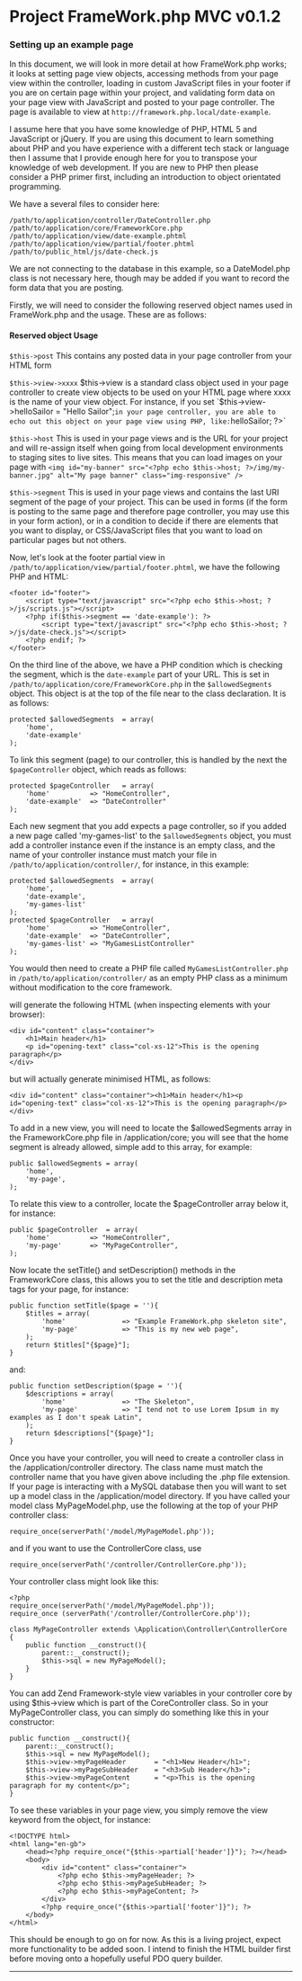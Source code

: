 # Project FrameWork.php MVC v0.1.2 #

### Setting up an example page ###

In this document, we will look in more detail at how FrameWork.php works; it looks at setting page view objects, accessing methods from your page view within the controller, loading in custom JavaScript files in your footer if you are on certain page within your project, and validating form data on your page view with JavaScript and posted to your page controller. The page is available to view at `http://framework.php.local/date-example`.

I assume here that you have some knowledge of PHP, HTML 5 and JavaScript or jQuery. If you are using this document to learn something about PHP and you have experience with a different tech stack or language then I assume that I provide enough here for you to transpose your knowledge of web development. If you are new to PHP then please consider a PHP primer first, including an introduction to object orientated programming.

We have a several files to consider here:

	/path/to/application/controller/DateController.php
	/path/to/application/core/FrameworkCore.php
	/path/to/application/view/date-example.phtml
	/path/to/application/view/partial/footer.phtml
	/path/to/public_html/js/date-check.js

We are not connecting to the database in this example, so a DateModel.php class is not necessary here, though may be added if you want to record the form data that you are posting.

Firstly, we will need to consider the following reserved object names used in FrameWork.php and the usage. These are as follows:

#### Reserved object			Usage ####
`$this->post`			This contains any posted data in your page controller from your HTML form

`$this->view->xxxx`		$this->view is a standard class object used in your page controller to create view objects to be used on your HTML page where xxxx is the name of your view object. For instance, if you set `$this->view->helloSailor = "Hello Sailor";` in your page controller, you are able to echo out this object on your page view using PHP, like: `<?php echo $this->helloSailor; ?>`

`$this->host`			This is used in your page views and is the URL for your project and will re-assign itself when going from local development environments to staging sites to live sites. This means that you can load images on your page with `<img id="my-banner" src="<?php echo $this->host; ?>/img/my-banner.jpg" alt="My page banner" class="img-responsive" />`

`$this->segment`		This is used in your page views and contains the last URI segment of the page of your project. This can be used in forms (if the form is posting to the same page and therefore page controller, you may use this in your form action), or in a condition to decide if there are elements that you want to display, or CSS/JavaScript files that you want to load on particular pages but not others.



Now, let's look at the footer partial view in `/path/to/application/view/partial/footer.phtml`, we have the following PHP and HTML:

	<footer id="footer">
		<script type="text/javascript" src="<?php echo $this->host; ?>/js/scripts.js"></script>
		<?php if($this->segment == 'date-example'): ?>
			<script type="text/javascript" src="<?php echo $this->host; ?>/js/date-check.js"></script>
		<?php endif; ?>
	</footer>

On the third line of the above, we have a PHP condition which is checking the segment, which is the `date-example` part of your URL. This is set in `/path/to/application/core/FrameworkCore.php` in the `$allowedSegments` object. This object is at the top of the file near to the class declaration. It is as follows:

	protected $allowedSegments	= array(
		'home',
		'date-example'
	);

To link this segment (page) to our controller, this is handled by the next the `$pageController` object, which reads as follows:

	protected $pageController	= array(
		'home'			=> "HomeController",
		'date-example'	=> "DateController"
	);

Each new segment that you add expects a page controller, so if you added a new page called 'my-games-list' to the `$allowedSegments` object, you must add a controller instance even if the instance is an empty class, and the name of your controller instance must match your file in `/path/to/application/controller/`, for instance, in this example:

	protected $allowedSegments	= array(
		'home',
		'date-example',
		'my-games-list'
	);
	protected $pageController	= array(
		'home'			=> "HomeController",
		'date-example'	=> "DateController",
		'my-games-list'	=> "MyGamesListController"
	);

You would then need to create a PHP file called `MyGamesListController.php` in `/path/to/application/controller/` as an empty PHP class as a minimum without modification to the core framework.








will generate the following HTML (when inspecting elements with your browser):

	<div id="content" class="container">
		<h1>Main header</h1>
		<p id="opening-text" class="col-xs-12">This is the opening paragraph</p>
	</div>

but will actually generate minimised HTML, as follows:

	<div id="content" class="container"><h1>Main header</h1><p id="opening-text" class="col-xs-12">This is the opening paragraph</p></div>

To add in a new view, you will need to locate the $allowedSegments array in the FrameworkCore.php file in /application/core; you will see that the home segment is already allowed, simple add to this array, for example:

	public $allowedSegments	= array(
		'home',
		'my-page',
	);

To relate this view to a controller, locate the $pageController array below it, for instance:

	public $pageController	= array(
		'home'			=> "HomeController",
		'my-page'		=> "MyPageController",
	);

Now locate the setTitle() and setDescription() methods in the FrameworkCore class, this allows you to set the title and description meta tags for your page, for instance:

	public function setTitle($page = ''){
	    $titles = array(
			'home'				=> "Example FrameWork.php skeleton site",
			'my-page'			=> "This is my new web page",
	    );
	    return $titles["{$page}"];
	}

and:

	public function setDescription($page = ''){
	    $descriptions = array(
            'home'				=> "The Skeleton",
			'my-page'			=> "I tend not to use Lorem Ipsum in my examples as I don't speak Latin",
	    );
	    return $descriptions["{$page}"];
	}

Once you have your controller, you will need to create a controller class in the /application/controller directory. The class name must match the controller name that you have given above including the .php file extension. If your page is interacting with a MySQL database then you will want to set up a model class in the /application/model directory. If you have called your model class MyPageModel.php, use the following at the top of your PHP controller class:

	require_once(serverPath('/model/MyPageModel.php'));

and if you want to use the ControllerCore class, use

	require_once(serverPath('/controller/ControllerCore.php'));

Your controller class might look like this:

	<?php
	require_once(serverPath('/model/MyPageModel.php'));
	require_once (serverPath('/controller/ControllerCore.php'));

	class MyPageController extends \Application\Controller\ControllerCore
	{
		public function __construct(){
			parent::__construct();
			$this->sql = new MyPageModel();
		}
	}

You can add Zend Framework-style view variables in your controller core by using $this->view which is part of the CoreController class. So in your MyPageController class, you can simply do something like this in your constructor:

	public function __construct(){
		parent::__construct();
		$this->sql = new MyPageModel();
		$this->view->myPageHeader		= "<h1>New Header</h1>";
		$this->view->myPageSubHeader	= "<h3>Sub Header</h3>";
		$this->view->myPageContent		= "<p>This is the opening paragraph for my content</p>";
	}

To see these variables in your page view, you simply remove the view keyword from the object, for instance:

	<!DOCTYPE html>
	<html lang="en-gb">
    	<head><?php require_once("{$this->partial['header']}"); ?></head>
    	<body>
    		<div id="content" class="container">
				<?php echo $this->myPageHeader; ?>
				<?php echo $this->myPageSubHeader; ?>
				<?php echo $this->myPageContent; ?>
			</div>
			<?php require_once("{$this->partial['footer']}"); ?>
		</body>
	</html>

This should be enough to go on for now. As this is a living project, expect more functionality to be added soon. I intend to finish the HTML builder first before moving onto a hopefully useful PDO query builder.

---
